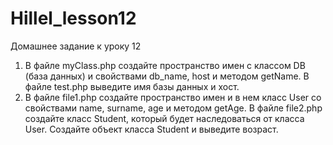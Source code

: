 # Hillel_lesson12
Домашнее задание к уроку 12

1. В файле myClass.php создайте пространство имен с классом DB (база данных) и свойствами db_name, host и методом getName. В файле test.php выведите имя базы данных и хост. 
2. В файле file1.php создайте пространство имен и в нем класс User со свойствами name, surname, age и методом getAge. В файле file2.php создайте класс Student, который будет наследоваться от класса User. Создайте объект класса Student и выведите возраст.
